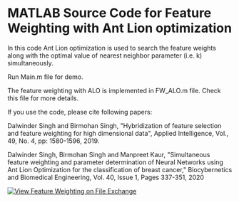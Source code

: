 # MATLAB Source Code for Feature Weighting with Ant Lion optimization

In this code Ant Lion optimization is used to search the feature weights along with the optimal value of nearest neighbor parameter (i.e. k) simultaneously.

Run Main.m file for demo.

The feature weighting with ALO is implemented in FW_ALO.m file. Check this file for more details.

If you use the code, please cite following papers:

Dalwinder Singh and Birmohan Singh, "Hybridization of feature selection and feature weighting for high dimensional data", Applied Intelligence, Vol., 49, No. 4, pp: 1580-1596, 2019.

Dalwinder Singh, Birmohan Singh and Manpreet Kaur, "Simultaneous feature weighting and parameter determination of Neural Networks using Ant Lion Optimization for the classification of breast cancer," Biocybernetics and Biomedical Engineering, Vol. 40, Issue 1, Pages 337-351, 2020

[![View Feature Weighting on File Exchange](https://www.mathworks.com/matlabcentral/images/matlab-file-exchange.svg)](https://in.mathworks.com/matlabcentral/fileexchange/73824-feature-weighting)
